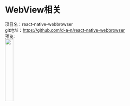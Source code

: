 # WebView相关<br>

项目名：react-native-webbrowser<br>
git地址：https://github.com/d-a-n/react-native-webbrowser<br>
预览:<br>
<img src="https://raw.githubusercontent.com/d-a-n/react-native-webbrowser/master/assets/images/screenshot.png" width="23%"/>
<br>

